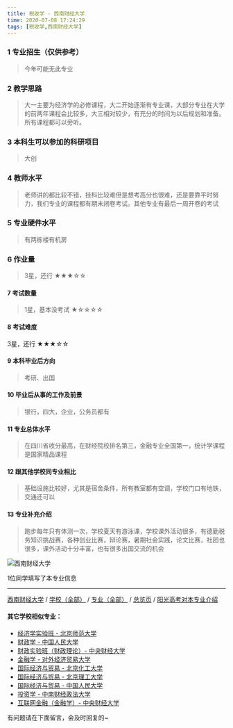```yaml
---
title: 税收学 - 西南财经大学
time: 2020-07-08 17:24:29
tags: [税收学,西南财经大学]
---
```

### 1 专业招生（仅供参考）  
> 今年可能无此专业


### 2 教学思路
> 大一主要为经济学的必修课程，大二开始逐渐有专业课，大部分专业在大学的前两年课程会比较多，大三相对较少，有充分的时间为以后规划和准备。所有课程都可以旁听。


### 3 本科生可以参加的科研项目
>  大创


### 4 教师水平
> 老师讲的都比较不错，挂科比较难但是想考高分也很难，还是要靠平时努力，我们专业的课程都有期末闭卷考试。其他专业有最后一周开卷的考试


### 5 专业硬件水平
> 有两栋楼有机房


### 6 作业量
>3星，还行
★★★☆☆



#### 7 考试数量
>1星，基本没考试
★☆☆☆☆


#### 8 考试难度
> 
3星，还行
★★★☆☆


#### 9 本科毕业后方向
> 考研、出国


#### 10 毕业后从事的工作及前景
> 银行，四大，企业，公务员都有


#### 11 专业总体水平
> 在四川省收分最高，在财经院校排名第三，金融专业全国第一，统计学课程是国家精品课程


#### 12 跟其他学校同专业相比
> 基础设施比较好，尤其是宿舍条件，所有教室都有空调，学校门口有地铁，交通还可以


#### 13 专业补充介绍
> 跑步每年只有体测一次，学校夏天有游泳课，学校课外活动很多，有德勤税务知识挑战赛，各种创业比赛，辩论赛，暑期社会实践，论文比赛，社团也很多，课外活动十分丰富，也有很多出国交流的机会


![西南财经大学](http://upload-images.jianshu.io/upload_images/6206192-dcd4635265cb619b.jpeg?imageMogr2/auto-orient/strip%7CimageView2/2/w/1240)

1位同学填写了本专业信息
***
[西南财经大学](https://univgo.github.io/2020/07/08/西南财经大学) / [学校（全部）](https://univgo.github.io/2020/07/08/3efa6bcca419) / [专业（全部）](https://univgo.github.io/2020/07/08/2d4c6d3552c2) / [总览页](https://univgo.github.io/2020/07/08/445daeb4fa00) / [阳光高考对本专业介绍](http://gaokao.chsi.com.cn/sch/zyk/view.do?schId=73396441&specId=73381111)

#### 其它学校相似专业：
- [经济学实验班 - 北京师范大学](https://univgo.github.io/2020/07/08/905157b079f8)
- [财政学 - 中国人民大学](https://univgo.github.io/2020/07/08/907902d05d20)
- [财政实验班（财政理论）- 中央财经大学](https://univgo.github.io/2020/07/08/543b7d175909)
- [金融学 - 对外经济贸易大学](https://univgo.github.io/2020/07/08/bc445a9150dc)
- [国际经济与贸易 - 北京化工大学](https://univgo.github.io/2020/07/08/f143f17287d2)
- [国际经济与贸易 - 北京理工大学](https://univgo.github.io/2020/07/08/ebab770158ac)
- [国际经济与贸易 - 中国人民大学](https://univgo.github.io/2020/07/08/8b305bffe600)
- [投资学 - 中南财经政法大学](https://univgo.github.io/2020/07/08/7d16092614fe)
- [互联网金融（金融学）- 中央财经大学](https://univgo.github.io/2020/07/08/6125dd390a4c)


有问题请在下面留言，会及时回复的~